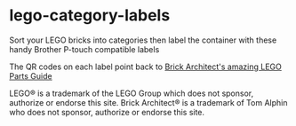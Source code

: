 # lego-category-labels
Sort your LEGO bricks into categories then label the container with these handy Brother P-touch compatible labels

The QR codes on each label point back to [Brick Architect's amazing LEGO Parts Guide](https://brickarchitect.com/parts/)

LEGO® is a trademark of the LEGO Group which does not sponsor, authorize or endorse this site.
Brick Architect® is a trademark of Tom Alphin who does not sponsor, authorize or endorse this site.